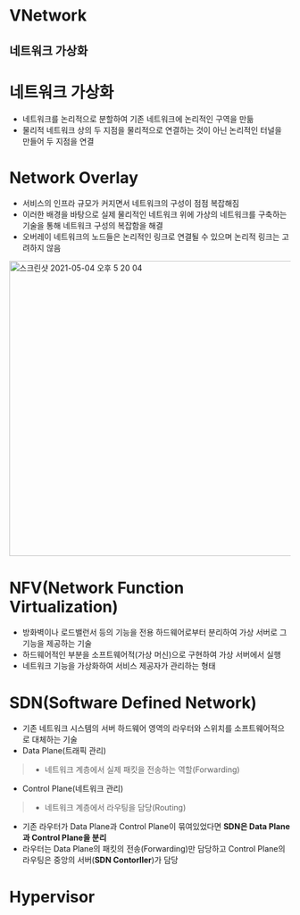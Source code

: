 VNetwork
===========================
네트워크 가상화
---------------------------

# 네트워크 가상화   
* 네트워크를 논리적으로 분할하여 기존 네트워크에 논리적인 구역을 만듦
* 물리적 네트워크 상의 두 지점을 물리적으로 연결하는 것이 아닌 논리적인 터널을 만들어 두 지점을 연결


# Network Overlay
* 서비스의 인프라 규모가 커지면서 네트워크의 구성이 점점 복잡해짐
* 이러한 배경을 바탕으로 실제 물리적인 네트워크 위에 가상의 네트워크를 구축하는 기술을 통해 네트워크 구성의 복잡함을 해결   
* 오버레이 네트워크의 노드들은 논리적인 링크로 연결될 수 있으며 논리적 링크는 고려하지 않음
<img width="529" alt="스크린샷 2021-05-04 오후 5 20 04" src="https://user-images.githubusercontent.com/57285121/116977117-037a9280-acfd-11eb-87f0-f2db6c3522cc.png">   

# NFV(Network Function Virtualization)
* 방화벽이나 로드밸런서 등의 기능을 전용 하드웨어로부터 분리하여 가상 서버로 그 기능을 제공하는 기술
* 하드웨어적인 부분을 소프트웨어적(가상 머신)으로 구현하여 가상 서버에서 실행
* 네트워크 기능을 가상화하여 서비스 제공자가 관리하는 형태


# SDN(Software Defined Network)
* 기존 네트워크 시스템의 서버 하드웨어 영역의 라우터와 스위치를 소프트웨어적으로 대체하는 기술
* Data Plane(트래픽 관리)   
> * 네트워크 계층에서 실제 패킷을 전송하는 역할(Forwarding)   
* Control Plane(네트워크 관리)   
> * 네트워크 계층에서 라우팅을 담당(Routing)   
* 기존 라우터가 Data Plane과 Control Plane이 묶여있었다면 **SDN은 Data Plane과 Control Plane을 분리**
*  라우터는 Data Plane의 패킷의 전송(Forwarding)만 담당하고 Control Plane의 라우팅은 중앙의 서버(**SDN Contorller**)가 담당

# Hypervisor
